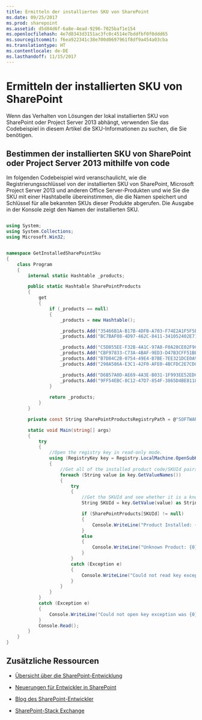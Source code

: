 ```yaml
---
title: Ermitteln der installierten SKU von SharePoint
ms.date: 09/25/2017
ms.prod: sharepoint
ms.assetid: d5d84d6f-6a8e-4ead-9296-7025baf1e154
ms.openlocfilehash: 4e7d8343d3151ac3fc0c4514e7bddfbf0f0ddd65
ms.sourcegitcommit: f6ea922341c38e700d0697961f8df9a454a03cba
ms.translationtype: HT
ms.contentlocale: de-DE
ms.lasthandoff: 11/15/2017
---
```

# <a name="detect-the-installed-sku-of-sharepoint"></a>Ermitteln der installierten SKU von SharePoint

Wenn das Verhalten von Lösungen der lokal installierten SKU von SharePoint oder Project Server 2013 abhängt, verwenden Sie das Codebeispiel in diesem Artikel die SKU-Informationen zu suchen, die Sie benötigen.

## <a name="detect-the-installed-sku-of-sharepoint-or-project-server-2013-by-using-code"></a>Bestimmen der installierten SKU von SharePoint oder Project Server 2013 mithilfe von code
<a name="SP15DetectSKU_detect"> </a>

Im folgenden Codebeispiel wird veranschaulicht, wie die Registrierungsschlüssel von der installierten SKU von SharePoint, Microsoft Project Server 2013 und anderen Office Server-Produkten und wie Sie die SKU mit einer Hashtabelle übereinstimmen, die die Namen speichert und Schlüssel für alle bekannten SKUs dieser Produkte abgerufen. Die Ausgabe in der Konsole zeigt den Namen der installierten SKU.
  
    
    

```cs

using System;
using System.Collections;
using Microsoft.Win32;


namespace GetInstalledSharePointSku
{
    class Program
    {
        internal static Hashtable _products;

        public static Hashtable SharePointProducts
        {
            get 
            {
                if (_products == null)
                {
                    _products = new Hashtable();

                    _products.Add("35466B1A-B17B-4DFB-A703-F74E2A1F5F5E", "Project Server 2013");
                    _products.Add("BC7BAF08-4D97-462C-8411-341052402E71", " Project Server 2013 Preview");

                    _products.Add("C5D855EE-F32B-4A1C-97A8-F0A28CE02F9C", "SharePoint");
                    _products.Add("CBF97833-C73A-4BAF-9ED3-D47B3CFF51BE", "SharePoint Preview");
                    _products.Add("B7D84C2B-0754-49E4-B7BE-7EE321DCE0A9", "SharePoint Enterprise");
                    _products.Add("298A586A-E3C1-42F0-AFE0-4BCFDC2E7CD0", "SharePoint Enterprise Preview");

                    _products.Add("D6B57A0D-AE69-4A3E-B031-1F993EE52EDC ", "Microsoft Office Online");
                    _products.Add("9FF54EBC-8C12-47D7-854F-3865D4BE8118", "SharePoint Foundation 2013");
                }
                
                return _products;
            }
        }

        private const String SharePointProductsRegistryPath = @"SOFTWARE\\Microsoft\\Shared Tools\\Web Server Extensions\\15.0\\WSS\\InstalledProducts\\";

        static void Main(string[] args)
        {
            try
            {
                //Open the registry key in read-only mode.
                using (RegistryKey key = Registry.LocalMachine.OpenSubKey(SharePointProductsRegistryPath, false))
                {
                    //Get all of the installed product code/SKUId pairs.
                    foreach (String value in key.GetValueNames())
                    {
                        try
                        {
                            //Get the SKUId and see whether it is a known product.
                            String SKUId = key.GetValue(value) as String;

                            if (SharePointProducts[SKUId] != null)
                            {
                                Console.WriteLine("Product Installed: {0}", SharePointProducts[SKUId]);
                            }
                            else
                            {
                                Console.WriteLine("Unknown Product: {0}", SKUId);
                            }
                        }
                        catch (Exception e)
                        {
                            Console.WriteLine("Could not read key exception was {0}", e.Message);
                        }
                    }
                }
            }
            catch (Exception e)
            {
                Console.WriteLine("Could not open key exception was {0}", e.Message);
            }
            Console.Read();
        }
    }
}
```


## <a name="additional-resources"></a>Zusätzliche Ressourcen
<a name="bk_SP15DetectSKUaddresources"> </a>


-  [Übersicht über die SharePoint-Entwicklung](sharepoint-development-overview.md)
    
  
-  [Neuerungen für Entwickler in SharePoint](what-s-new-for-developers-in-sharepoint.md)
    
  
-  [Blog des SharePoint-Entwickler](http://blogs.msdn.com/b/sharepointdev/)
    
  
-  [SharePoint-Stack Exchange](http://sharepoint.stackexchange.com/)
    
  

